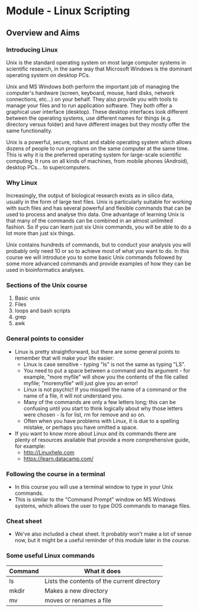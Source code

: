 # Module - Linux Scripting

## Overview and Aims

### Introducing Linux
Unix is the standard operating system on most large computer systems in scientific
research, in the same way that Microsoft Windows is the dominant operating system
on desktop PCs.

Unix and MS Windows both perform the important job of managing the computer's
hardware (screen, keyboard, mouse, hard disks, network connections, etc...) on
your behalf. They also provide you with tools to manage your files and to run
application software. They both offer a graphical user interface (desktop). These
desktop interfaces look different between the operating systems, use different
names for things (e.g. directory versus folder) and have different images but
they mostly offer the same functionality.

Unix is a powerful, secure, robust and stable operating system which allows dozens
of people to run programs on the same computer at the same time. This is why it
is the preferred operating system for large-scale scientific computing. It runs
on all kinds of machines, from mobile phones (Android), desktop PCs... to supercomputers.

### Why Linux

Increasingly, the output of biological research exists as in silico data, usually
in the form of large text files. Unix is particularly suitable for working with
such files and has several powerful and flexible commands that can be used to
process and analyse this data. One advantage of learning Unix is that many of the
commands can be combined in an almost unlimited fashion. So if you can learn just
six Unix commands, you will be able to do a lot more than just six things.

Unix contains hundreds of commands, but to conduct your analysis you will probably
only need 10 or so to achieve most of what you want to do. In this course we will
introduce you to some basic Unix commands followed by some more advanced commands
and provide examples of how they can be used in bioinformatics analyses.

### Sections of the Unix course
1. Basic unix
2. Files
3. loops and bash scripts
4. grep
5. awk


### General points to consider
- Linux is pretty straightforward, but there are some general points to remember that will make your life easier:
     - Linux is case sensitive - typing "ls" is not the same as typing "LS".
     - You need to put a space between a command and its argument - for example, "more myfile" will show you the contents of the file called myfile; "moremyfile" will just give you an error!
     - Linux is not psychic! If you misspell the name of a command or the name of a file, it will not understand you.
     - Many of the commands are only a few letters long; this can be confusing until you start to think logically about why those letters were chosen - ls for list, rm for remove and so on.
     - Often when you have problems with Linux, it is due to a spelling mistake, or perhaps you have omitted a space.
- If you want to know more about Linux and its commands there are plenty of resources available that provide a more comprehensive guide, for example:
     - http://Linuxhelp.com
     - https://learn.datacamp.com/

### Following the course in a terminal
- In this course you will use a terminal window to type in your Unix commands.
- This is similar to the "Command Prompt" window on MS Windows systems, which allows the user to type DOS commands to manage files.


### Cheat sheet
- We've also included a cheat sheet. It probably won't make a lot of sense now, but it might be a useful reminder of this module later in the course.

### Some useful Linux commands
|    Command   |    What it does   |
|    ---  |    ---  |
|    ls   |    Lists the contents of the current directory  |
|    mkdir     |    Makes a new directory    |
|    mv   |    moves or renames a file  |
